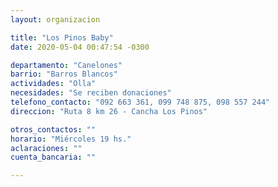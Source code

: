 ```yaml
---
layout: organizacion

title: "Los Pinos Baby"
date: 2020-05-04 00:47:54 -0300

departamento: "Canelones"
barrio: "Barros Blancos"
actividades: "Olla"
necesidades: "Se reciben donaciones"
telefono_contacto: "092 663 361, 099 748 875, 098 557 244"
direccion: "Ruta 8 km 26 - Cancha Los Pinos"

otros_contactos: ""
horario: "Miércoles 19 hs."
aclaraciones: ""
cuenta_bancaria: ""

---
```

